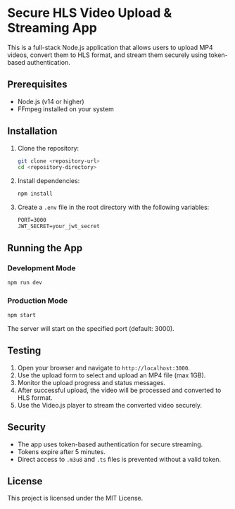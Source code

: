 # Secure HLS Video Upload & Streaming App

This is a full-stack Node.js application that allows users to upload MP4 videos, convert them to HLS format, and stream them securely using token-based authentication.

## Prerequisites

- Node.js (v14 or higher)
- FFmpeg installed on your system

## Installation

1. Clone the repository:
   ```bash
   git clone <repository-url>
   cd <repository-directory>
   ```

2. Install dependencies:
   ```bash
   npm install
   ```

3. Create a `.env` file in the root directory with the following variables:
   ```
   PORT=3000
   JWT_SECRET=your_jwt_secret
   ```

## Running the App

### Development Mode
```bash
npm run dev
```

### Production Mode
```bash
npm start
```

The server will start on the specified port (default: 3000).

## Testing

1. Open your browser and navigate to `http://localhost:3000`.
2. Use the upload form to select and upload an MP4 file (max 1GB).
3. Monitor the upload progress and status messages.
4. After successful upload, the video will be processed and converted to HLS format.
5. Use the Video.js player to stream the converted video securely.

## Security

- The app uses token-based authentication for secure streaming.
- Tokens expire after 5 minutes.
- Direct access to `.m3u8` and `.ts` files is prevented without a valid token.

## License

This project is licensed under the MIT License. 